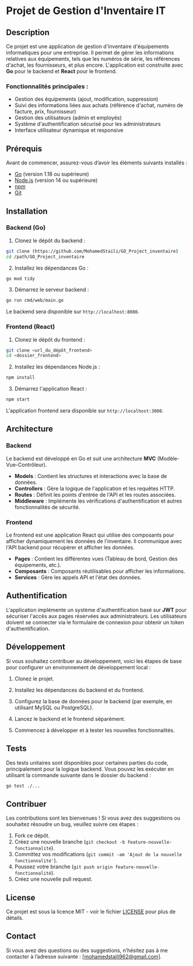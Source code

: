 
# Projet de Gestion d'Inventaire IT

## Description
Ce projet est une application de gestion d'inventaire d'équipements informatiques pour une entreprise. Il permet de gérer les informations relatives aux équipements, tels que les numéros de série, les références d'achat, les fournisseurs, et plus encore. L'application est construite avec **Go** pour le backend et **React** pour le frontend.

### Fonctionnalités principales :
- Gestion des équipements (ajout, modification, suppression)
- Suivi des informations liées aux achats (référence d'achat, numéro de facture, prix, fournisseur)
- Gestion des utilisateurs (admin et employés)
- Système d'authentification sécurisé pour les administrateurs
- Interface utilisateur dynamique et responsive

## Prérequis

Avant de commencer, assurez-vous d’avoir les éléments suivants installés :

- [Go](https://golang.org/dl/) (version 1.18 ou supérieure)
- [Node.js](https://nodejs.org/) (version 14 ou supérieure)
- [npm](https://www.npmjs.com/)
- [Git](https://git-scm.com/)

## Installation

### Backend (Go)

1. Clonez le dépôt du backend :

```bash
git clone (https://github.com/MohamedStaili/GO_Project_inventaire)
cd /path/GO_Project_inventaire
```

2. Installez les dépendances Go :

```bash
go mod tidy
```

3. Démarrez le serveur backend :

```bash
go run cmd/web/main.go
```

Le backend sera disponible sur `http://localhost:8080`.

### Frontend (React)

1. Clonez le dépôt du frontend :

```bash
git clone <url_du_dépôt_frontend>
cd <dossier_frontend>
```

2. Installez les dépendances Node.js :

```bash
npm install
```

3. Démarrez l'application React :

```bash
npm start
```

L'application frontend sera disponible sur `http://localhost:3000`.

## Architecture

### Backend

Le backend est développé en Go et suit une architecture **MVC** (Modèle-Vue-Contrôleur).

- **Models** : Contient les structures et interactions avec la base de données.
- **Controllers** : Gère la logique de l'application et les requêtes HTTP.
- **Routes** : Définit les points d'entrée de l'API et les routes associées.
- **Middleware** : Implémente les vérifications d'authentification et autres fonctionnalités de sécurité.

### Frontend

Le frontend est une application React qui utilise des composants pour afficher dynamiquement les données de l'inventaire. Il communique avec l'API backend pour récupérer et afficher les données.

- **Pages** : Contient les différentes vues (Tableau de bord, Gestion des équipements, etc.).
- **Composants** : Composants réutilisables pour afficher les informations.
- **Services** : Gère les appels API et l'état des données.

## Authentification

L'application implémente un système d'authentification basé sur **JWT** pour sécuriser l'accès aux pages réservées aux administrateurs. Les utilisateurs doivent se connecter via le formulaire de connexion pour obtenir un token d'authentification.

## Développement

Si vous souhaitez contribuer au développement, voici les étapes de base pour configurer un environnement de développement local :

1. Clonez le projet.

2. Installez les dépendances du backend et du frontend.

3. Configurez la base de données pour le backend (par exemple, en utilisant MySQL ou PostgreSQL).

4. Lancez le backend et le frontend séparément.

5. Commencez à développer et à tester les nouvelles fonctionnalités.

## Tests

Des tests unitaires sont disponibles pour certaines parties du code, principalement pour la logique backend. Vous pouvez les exécuter en utilisant la commande suivante dans le dossier du backend :

```bash
go test ./...
```

## Contribuer

Les contributions sont les bienvenues ! Si vous avez des suggestions ou souhaitez résoudre un bug, veuillez suivre ces étapes :

1. Fork ce dépôt.
2. Créez une nouvelle branche (`git checkout -b feature-nouvelle-fonctionnalité`).
3. Committez vos modifications (`git commit -am 'Ajout de la nouvelle fonctionnalité'`).
4. Poussez votre branche (`git push origin feature-nouvelle-fonctionnalité`).
5. Créez une nouvelle pull request.

## License

Ce projet est sous la licence MIT - voir le fichier [LICENSE](LICENSE) pour plus de détails.

## Contact

Si vous avez des questions ou des suggestions, n’hésitez pas à me contacter à l’adresse suivante : [mohamedstaili962@gmail.com].
